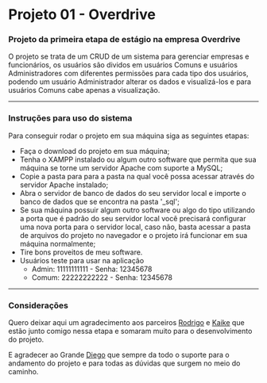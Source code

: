 # Projeto 01 - Overdrive
### Projeto da primeira etapa de estágio na empresa Overdrive

O projeto se trata de um CRUD de um sistema para gerenciar empresas e funcionários, os usuários são dividos em usuários Comuns e usuários Administradores com diferentes permissões para cada tipo dos usuários, podendo um usuário Administrador alterar os dados e visualizá-los e para usuários Comuns cabe apenas a visualização.

---

### Instruções para uso do sistema

 Para conseguir rodar o projeto em sua máquina siga as seguintes etapas:

 - Faça o download do projeto em sua máquina;
 - Tenha o XAMPP instalado ou algum outro software que permita que sua máquina se torne um servidor Apache com suporte a MySQL;
 - Copie a pasta para para a pasta na qual você possa acessar através do servidor Apache instalado;
 - Abra o servidor de banco de dados do seu servidor local e importe o banco de dados que se encontra na pasta '_sql';
 - Se sua máquina possuir algum outro software ou algo do tipo utilizando a porta que é padrão do seu servidor local você precisará configurar uma nova porta para o servidor local, caso não, basta acessar a pasta de arquivos do projeto no navegador e o projeto irá funcionar em sua máquina normalmente;
 - Tire bons proveitos de meu software.
 - Usuários teste para usar na aplicação
    - Admin: 11111111111 - Senha: 12345678
    - Comum: 22222222222 - Senha: 12345678

---

### Considerações

Quero deixar aqui um agradecimento aos parceiros [Rodrigo](https://github.com/Martins2802) e [Kaike](https://github.com/kaikem) que estão junto comigo nessa etapa e somaram muito para o desenvolvimento do projeto.

E agradecer ao Grande [Diego](https://github.com/diegonegretto) que sempre da todo o suporte para o andamento do projeto e para todas as dúvidas que surgem no meio do caminho.